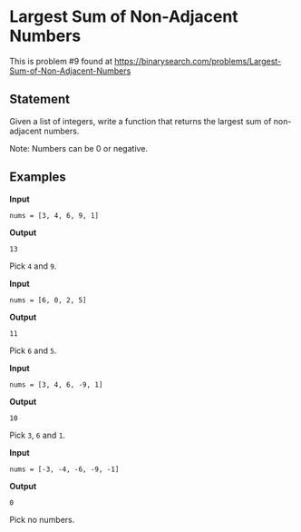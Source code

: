# Largest Sum of Non-Adjacent Numbers

This is problem #9 found at https://binarysearch.com/problems/Largest-Sum-of-Non-Adjacent-Numbers

## Statement

Given a list of integers, write a function that returns the largest sum of non-adjacent numbers. 

Note: Numbers can be 0 or negative.

## Examples

**Input**
```
nums = [3, 4, 6, 9, 1]
```

**Output**
```
13
```
Pick `4` and `9`.

**Input**
```
nums = [6, 0, 2, 5]
```

**Output**
```
11
```
Pick `6` and `5`.

**Input**
```
nums = [3, 4, 6, -9, 1]
```

**Output**
```
10
```
Pick `3`, `6` and `1`.

**Input**
```
nums = [-3, -4, -6, -9, -1]
```

**Output**
```
0
```
Pick no numbers.
